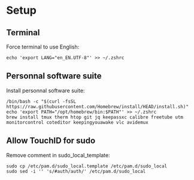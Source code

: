 # Setup

## Terminal

Force terminal to use English:

```
echo 'export LANG="en_EN.UTF-8"' >> ~/.zshrc
```

## Personnal software suite

Install personnal software suite:
```
/bin/bash -c "$(curl -fsSL https://raw.githubusercontent.com/Homebrew/install/HEAD/install.sh)"
echo 'export PATH="/opt/homebrew/bin:$PATH"' >> ~/.zshrc
brew install tmux therm htop git jq keepassxc calibre freetube utm monitorcontrol coteditor keepingyouawake vlc avidemux
```

## Allow TouchID for sudo

Remove comment in sudo_local_template:
```
sudo cp /etc/pam.d/sudo_local.template /etc/pam.d/sudo_local
sudo sed -i '' 's/#auth/auth/' /etc/pam.d/sudo_local
```
